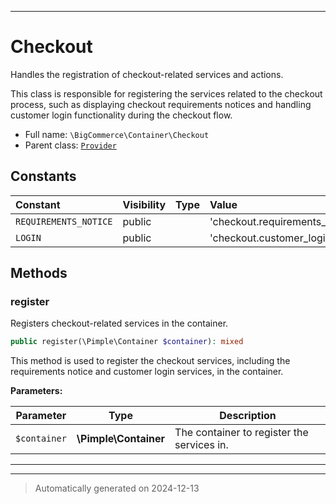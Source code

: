 ***

# Checkout

Handles the registration of checkout-related services and actions.

This class is responsible for registering the services related to the checkout
process, such as displaying checkout requirements notices and handling customer
login functionality during the checkout flow.

* Full name: `\BigCommerce\Container\Checkout`
* Parent class: [`Provider`](./classes/BigCommerce/Container/Provider.md)


## Constants

| Constant | Visibility | Type | Value |
|:---------|:-----------|:-----|:------|
|`REQUIREMENTS_NOTICE`|public| |&#039;checkout.requirements_notice&#039;|
|`LOGIN`|public| |&#039;checkout.customer_login&#039;|


## Methods


### register

Registers checkout-related services in the container.

```php
public register(\Pimple\Container $container): mixed
```

This method is used to register the checkout services, including the
requirements notice and customer login services, in the container.






**Parameters:**

| Parameter | Type | Description |
|-----------|------|-------------|
| `$container` | **\Pimple\Container** | The container to register the services in. |





***


***
> Automatically generated on 2024-12-13
